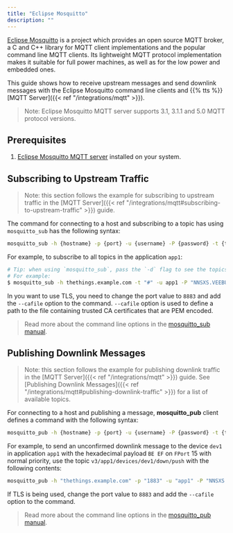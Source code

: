 ```yaml
---
title: "Eclipse Mosquitto"
description: ""
---
```


[Eclipse Mosquitto](https://mosquitto.org/) is a project which provides an open source MQTT broker, a C and C++ library for MQTT client implementations and the popular command line MQTT clients. Its lightweight MQTT protocol implementation makes it suitable for full power machines, as well as for the low power and embedded ones. 

<!--more-->

This guide shows how to receive upstream messages and send downlink messages with the Eclipse Mosquitto command line clients and {{% tts %}} [MQTT Server]({{< ref "/integrations/mqtt" >}}).

>Note: Eclipse Mosquitto MQTT server supports 3.1, 3.1.1 and 5.0 MQTT protocol versions.

## Prerequisites

1. [Eclipse Mosquitto MQTT server](https://github.com/eclipse/mosquitto) installed on your system.

## Subscribing to Upstream Traffic

>Note: this section follows the example for subscribing to upstream traffic in the [MQTT Server]({{< ref "/integrations/mqtt#subscribing-to-upstream-traffic" >}}) guide.

The command for connecting to a host and subscribing to a topic has using `mosquitto_sub` has the following syntax:

```bash 
mosquitto_sub -h {hostname} -p {port} -u {username} -P {password} -t {topic}
```

For example, to subscribe to all topics in the application `app1`:

```bash
# Tip: when using `mosquitto_sub`, pass the `-d` flag to see the topics messages get published on.
# For example:
$ mosquitto_sub -h thethings.example.com -t "#" -u app1 -P "NNSXS.VEEBURF3KR77ZR.." -d
```

In you want to use TLS, you need to change the port value to `8883` and add the `--cafile` option to the command. `--cafile` option is used to define a path to the file containing trusted CA certificates that are PEM encoded.

>Read more about the command line options in the [mosquitto_sub manual](https://mosquitto.org/man/mosquitto_sub-1.html).

## Publishing Downlink Messages

>Note: this section follows the example for publishing downlink traffic in the [MQTT Server]({{< ref "/integrations/mqtt" >}}) guide. See [Publishing Downlink Messages]({{< ref "/integrations/mqtt#publishing-downlink-traffic" >}}) for a list of available topics.

For connecting to a host and publishing a message, **mosquitto_pub** client defines a command with the following syntax:

```bash 
mosquitto_pub -h {hostname} -p {port} -u {username} -P {password} -t {topic} -m {message}
```

For example, to send an unconfirmed downlink message to the device `dev1` in application `app1` with the hexadecimal payload `BE EF` on `FPort` 15 with normal priority, use the topic `v3/app1/devices/dev1/down/push` with the following contents:

```bash
mosquitto_pub -h "thethings.example.com" -p "1883" -u "app1" -P "NNSXS.VEEBURF3KR77ZR.." -t "v3/app1/devices/dev1/up" -m '{"downlinks":[{"f_port": 15,"frm_payload":"vu8=","priority": "NORMAL"}]}'
```

If TLS is being used, change the port value to `8883` and add the `--cafile` option to the command.

>Read more about the command line options in the [mosquitto_pub manual](https://mosquitto.org/man/mosquitto_pub-1.html).
